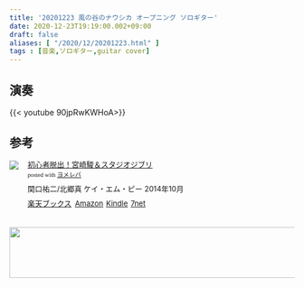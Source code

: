 ```yaml
---
title: '20201223 風の谷のナウシカ オープニング ソロギター'
date: 2020-12-23T19:19:00.002+09:00
draft: false
aliases: [ "/2020/12/20201223.html" ]
tags : [音楽,ソロギター,guitar cover]
---
```


## 演奏

{{< youtube 90jpRwKWHoA>}}

## 参考
<div class="booklink-box" style="text-align:left;padding-bottom:20px;font-size:small;zoom: 1;overflow: hidden;"><div class="booklink-image" style="float:left;margin:0 15px 10px 0;"><a href="//af.moshimo.com/af/c/click?a_id=2220301&p_id=56&pc_id=56&pl_id=637&s_v=b5Rz2P0601xu&url=http%3A%2F%2Fbooks.rakuten.co.jp%2Frb%2F12896476%2F" target="_blank" ><img src="https://thumbnail.image.rakuten.co.jp/@0_mall/book/cabinet/8983/9784773238983.jpg?_ex=64x64" style="border: none;" /></a><img src="//i.moshimo.com/af/i/impression?a_id=2220301&p_id=56&pc_id=56&pl_id=637" width="1" height="1" style="border:none;"></div><div class="booklink-info" style="line-height:120%;zoom: 1;overflow: hidden;"><div class="booklink-name" style="margin-bottom:10px;line-height:120%"><a href="//af.moshimo.com/af/c/click?a_id=2220301&p_id=56&pc_id=56&pl_id=637&s_v=b5Rz2P0601xu&url=http%3A%2F%2Fbooks.rakuten.co.jp%2Frb%2F12896476%2F" target="_blank" >初心者脱出！宮崎駿＆スタジオジブリ</a><img src="//i.moshimo.com/af/i/impression?a_id=2220301&p_id=56&pc_id=56&pl_id=637" width="1" height="1" style="border:none;"><div class="booklink-powered-date" style="font-size:8pt;margin-top:5px;font-family:verdana;line-height:120%">posted with <a href="https://yomereba.com" rel="nofollow" target="_blank">ヨメレバ</a></div></div><div class="booklink-detail" style="margin-bottom:5px;">関口祐二/北郷真 ケイ・エム・ピー 2014年10月    </div><div class="booklink-link2" style="margin-top:10px;"><div class="shoplinkrakuten" style="display:inline;margin-right:5px"><a href="//af.moshimo.com/af/c/click?a_id=2220301&p_id=56&pc_id=56&pl_id=637&s_v=b5Rz2P0601xu&url=http%3A%2F%2Fbooks.rakuten.co.jp%2Frb%2F12896476%2F" target="_blank" >楽天ブックス</a><img src="//i.moshimo.com/af/i/impression?a_id=2220301&p_id=56&pc_id=56&pl_id=637" width="1" height="1" style="border:none;"></div><div class="shoplinkamazon" style="display:inline;margin-right:5px"><a href="//af.moshimo.com/af/c/click?a_id=2220302&p_id=170&pc_id=185&pl_id=4062&s_v=b5Rz2P0601xu&url=https%3A%2F%2Fwww.amazon.co.jp%2Fexec%2Fobidos%2FASIN%2F4773238984" target="_blank" >Amazon</a></div><div class="shoplinkkindle" style="display:inline;margin-right:5px"><a href="//af.moshimo.com/af/c/click?a_id=2220302&p_id=170&pc_id=185&pl_id=4062&s_v=b5Rz2P0601xu&url=https%3A%2F%2Fwww.amazon.co.jp%2Fgp%2Fsearch%3Fkeywords%3D%25E5%2588%259D%25E5%25BF%2583%25E8%2580%2585%25E8%2584%25B1%25E5%2587%25BA%25EF%25BC%2581%25E5%25AE%25AE%25E5%25B4%258E%25E9%25A7%25BF%25EF%25BC%2586%25E3%2582%25B9%25E3%2582%25BF%25E3%2582%25B8%25E3%2582%25AA%25E3%2582%25B8%25E3%2583%2596%25E3%2583%25AA%26__mk_ja_JP%3D%2583J%2583%255E%2583J%2583i%26url%3Dnode%253D2275256051" target="_blank" >Kindle</a></div><div class="shoplinkseven" style="display:inline;margin-right:5px"><a href="//af.moshimo.com/af/c/click?a_id=2317554&p_id=932&pc_id=1188&pl_id=12456&s_v=b5Rz2P0601xu&url=http%3A%2F%2F7net.omni7.jp%2Fsearch%2F%3FsearchKeywordFlg%3D1%26keyword%3D9784773238983" target="_blank" >7net<img src="//i.moshimo.com/af/i/impression?a_id=2317554&p_id=932&pc_id=1188&pl_id=12456" width="1" height="1" style="border:none;"></a></div>            	  	  	  	  	</div></div><div class="booklink-footer" style="clear: left"></div></div>

<a href="//af.moshimo.com/af/c/click?a_id=3164705&p_id=3881&pc_id=9632&pl_id=54467&guid=ON" rel="nofollow" referrerpolicy="no-referrer-when-downgrade"><img src="//image.moshimo.com/af-img/3183/000000054467.png" width="728" height="90" style="border:none;"></a><img src="//i.moshimo.com/af/i/impression?a_id=3164705&p_id=3881&pc_id=9632&pl_id=54467" width="1" height="1" style="border:none;">